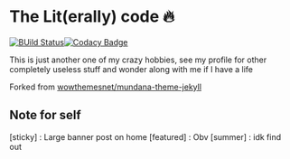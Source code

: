 # The Lit(erally) code 🔥

[![BUild Status](https://api.travis-ci.com/dopewind/dopewind.github.io.svg?branch=master)](https://github.com/dopewind/dopewind.github.io/actions)[![Codacy Badge](https://app.codacy.com/project/badge/Grade/b78b5d886a1e497bad2388a77d16fa07)](https://www.codacy.com/gh/dopewind/dopewind.github.io/dashboard?utm_source=github.com&amp;utm_medium=referral&amp;utm_content=dopewind/dopewind.github.io&amp;utm_campaign=Badge_Grade)

This is just another one of my crazy hobbies, see my profile for other completely useless stuff and wonder along with me if I have a life

Forked from [wowthemesnet/mundana-theme-jekyll](https://github.com/wowthemesnet/mundana-theme-jekyll)

## Note for self

[sticky] : Large banner post on home
[featured] : Obv
[summer] : idk find out
